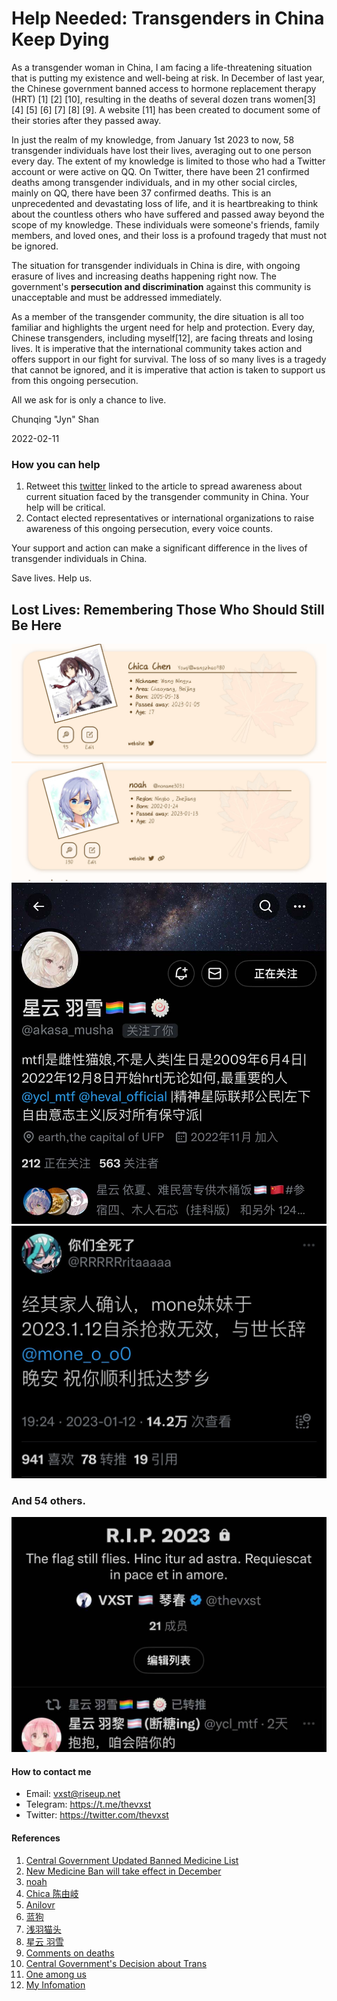 # Help Needed: Transgenders in China Keep Dying

As a transgender woman in China, I am facing a life-threatening situation that is putting my existence and well-being at risk. In December of last year, the Chinese government banned access to hormone replacement therapy (HRT) [1] [2] [10], resulting in the deaths of several dozen trans women[3] [4] [5] [6] [7] [8] [9]. A website [11] has been created to document some of their stories after they passed away.

In just the realm of my knowledge, from January 1st 2023 to now, 58 transgender individuals have lost their lives, averaging out to one person every day. The extent of my knowledge is limited to those who had a Twitter account or were active on QQ. On Twitter, there have been 21 confirmed deaths among transgender individuals, and in my other social circles, mainly on QQ, there have been 37 confirmed deaths. This is an unprecedented and devastating loss of life, and it is heartbreaking to think about the countless others who have suffered and passed away beyond the scope of my knowledge. These individuals were someone's friends, family members, and loved ones, and their loss is a profound tragedy that must not be ignored.

The situation for transgender individuals in China is dire, with ongoing erasure of lives and increasing deaths happening right now. The government's **persecution and discrimination** against this community is unacceptable and must be addressed immediately.

As a member of the transgender community, the dire situation is all too familiar and highlights the urgent need for help and protection. Every day, Chinese transgenders, including myself[12], are facing threats and losing lives. It is imperative that the international community takes action and offers support in our fight for survival. The loss of so many lives is a tragedy that cannot be ignored, and it is imperative that action is taken to support us from this ongoing persecution.

All we ask for is only a chance to live.

Chunqing "Jyn" Shan

2022-02-11

### How you can help

1. Retweet this [twitter](https://twitter.com/thevxst/status/1624329417853124608) linked to the article to spread awareness about current situation faced by the transgender community in China. Your help will be critical.
2. Contact elected representatives or international organizations to raise awareness of this ongoing persecution, every voice counts.

Your support and action can make a significant difference in the lives of transgender individuals in China.

Save lives. Help us.

## Lost Lives: Remembering Those Who Should Still Be Here


![Ningyu](people/ningyu.jpg)
![Noname3031](people/noah.jpg)
![Yuxue](people/yuxue.jpg)
![mone](people/mone.jpg)

### And 54 others.

![Twitter](people/rip.jpg)

#### How to contact me

* Email: vxst@riseup.net
* Telegram: https://t.me/thevxst
* Twitter: https://twitter.com/thevxst

#### References

 1. [Central Government Updated Banned Medicine List](https://www.suzhou.gov.cn/szsrmzf/zdlyscgzbz/202212/9721c24858c94231911b31de47f19d4d.shtml)
 2. [New Medicine Ban will take effect in December](https://finance.sina.cn/chanjing/gdxw/2022-11-03/detail-imqmmthc3169517.d.html)
 3. [noah](https://one-among.us/profile/noname3031)
 4. [Chica 陈由岐](https://one-among.us/profile/wangzihao980)
 5. [Anilovr](https://one-among.us/profile/Anilovr)
 6. [蓝狗](https://one-among.us/profile/dogesir_)
 7. [浅羽猫头](https://one-among.us/profile/homoyamakaze)
 8. [星云 羽雪](https://twitter.com/akasa_musha)
 9. [Comments on deaths](https://twitter.com/torontobigface/status/1623969832810201088)
 10. [Central Government's Decision about Trans](https://twitter.com/Homura_Alter/status/1612584118658768896)
 11. [One among us](https://one-among.us/)
 12. [My Infomation](https://twitter.com/thevxst/status/1463063120734154758)